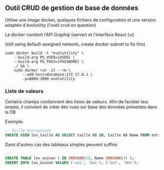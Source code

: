 ## Outil CRUD de gestion de base de données

Utilise une image docker, quelques fichiers de configuration et une version adaptée d'évolutility (l'outil crud en question)

Le docker contient l'API Graphql (server) et l'interface React (ui)

(still using default-assigned network, create docker subnet to fix this)
```
sudo docker build -t "evolutility" \
    --build-arg PG_USER=[USER] \
    --build-arg PG_PASS=[PASSWORD] \
    ./ && \
    sudo docker run -it --rm \
        --add-host=database:172.17.0.1 \
        -p=8080:3000 evolutility
```

### Liste de valeurs
Certains champs contiennent des listes de valeurs.
Afin de faciliter leur emploi, il convient de créer des vues sur base des données présentes dans la DB

Exemple:
```SQL
-- Taille entreprises
CREATE VIEW lov_taille AS SELECT taille AS ID, taille AS Name FROM entreprises GROUP BY TAILLE;
```
Dans d'autres cas des tableaux simples peuvent suffire:

```SQL
--
CREATE TABLE lov_ouinon ( ID VARCHAR(3), Name VARCHAR(3) );
INSERT INTO lov_ouinon VALUES ('oui', 'Oui'), ('non', 'Non');
```
